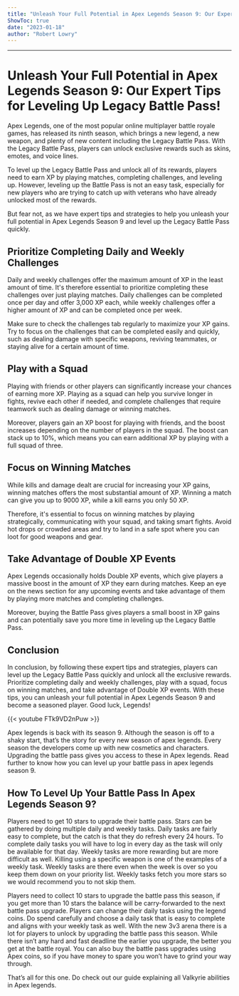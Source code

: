 ```yaml
---
title: "Unleash Your Full Potential in Apex Legends Season 9: Our Expert Tips for Leveling Up Legacy Battle Pass!"
ShowToc: true 
date: "2023-01-18"
author: "Robert Lowry"
---
```

*****
# Unleash Your Full Potential in Apex Legends Season 9: Our Expert Tips for Leveling Up Legacy Battle Pass!

Apex Legends, one of the most popular online multiplayer battle royale games, has released its ninth season, which brings a new legend, a new weapon, and plenty of new content including the Legacy Battle Pass. With the Legacy Battle Pass, players can unlock exclusive rewards such as skins, emotes, and voice lines.

To level up the Legacy Battle Pass and unlock all of its rewards, players need to earn XP by playing matches, completing challenges, and leveling up. However, leveling up the Battle Pass is not an easy task, especially for new players who are trying to catch up with veterans who have already unlocked most of the rewards.

But fear not, as we have expert tips and strategies to help you unleash your full potential in Apex Legends Season 9 and level up the Legacy Battle Pass quickly.

## Prioritize Completing Daily and Weekly Challenges

Daily and weekly challenges offer the maximum amount of XP in the least amount of time. It's therefore essential to prioritize completing these challenges over just playing matches. Daily challenges can be completed once per day and offer 3,000 XP each, while weekly challenges offer a higher amount of XP and can be completed once per week.

Make sure to check the challenges tab regularly to maximize your XP gains. Try to focus on the challenges that can be completed easily and quickly, such as dealing damage with specific weapons, reviving teammates, or staying alive for a certain amount of time.

## Play with a Squad

Playing with friends or other players can significantly increase your chances of earning more XP. Playing as a squad can help you survive longer in fights, revive each other if needed, and complete challenges that require teamwork such as dealing damage or winning matches.

Moreover, players gain an XP boost for playing with friends, and the boost increases depending on the number of players in the squad. The boost can stack up to 10%, which means you can earn additional XP by playing with a full squad of three.

## Focus on Winning Matches

While kills and damage dealt are crucial for increasing your XP gains, winning matches offers the most substantial amount of XP. Winning a match can give you up to 9000 XP, while a kill earns you only 50 XP.

Therefore, it's essential to focus on winning matches by playing strategically, communicating with your squad, and taking smart fights. Avoid hot drops or crowded areas and try to land in a safe spot where you can loot for good weapons and gear.

## Take Advantage of Double XP Events

Apex Legends occasionally holds Double XP events, which give players a massive boost in the amount of XP they earn during matches. Keep an eye on the news section for any upcoming events and take advantage of them by playing more matches and completing challenges.

Moreover, buying the Battle Pass gives players a small boost in XP gains and can potentially save you more time in leveling up the Legacy Battle Pass.

## Conclusion

In conclusion, by following these expert tips and strategies, players can level up the Legacy Battle Pass quickly and unlock all the exclusive rewards. Prioritize completing daily and weekly challenges, play with a squad, focus on winning matches, and take advantage of Double XP events. With these tips, you can unleash your full potential in Apex Legends Season 9 and become a seasoned player. Good luck, Legends!

{{< youtube FTk9VD2nPuw >}} 



Apex legends is back with its season 9. Although the season is off to a shaky start, that’s the story for every new season of apex legends. Every season the developers come up with new cosmetics and characters. Upgrading the battle pass gives you access to these in Apex legends. Read further to know how you can level up your battle pass in apex legends season 9.
 
## How To Level Up Your Battle Pass In Apex Legends Season 9?
 

Players need to get 10 stars to upgrade their battle pass. Stars can be gathered by doing multiple daily and weekly tasks. Daily tasks are fairly easy to complete, but the catch is that they do refresh every 24 hours. To complete daily tasks you will have to log in every day as the task will only be available for that day.
Weekly tasks are more rewarding but are more difficult as well. Killing using a specific weapon is one of the examples of a weekly task. Weekly tasks are there even when the week is over so you keep them down on your priority list. Weekly tasks fetch you more stars so we would recommend you to not skip them.
 
Players need to collect 10 stars to upgrade the battle pass this season, if you get more than 10 stars the balance will be carry-forwarded to the next battle pass upgrade. Players can change their daily tasks using the legend coins. Do spend carefully and choose a daily task that is easy to complete and aligns with your weekly task as well. With the new 3v3 arena there is a lot for players to unlock by upgrading the battle pass this season. While there isn’t any hard and fast deadline the earlier you upgrade, the better you get at the battle royal. You can also buy the battle pass upgrades using Apex coins, so if you have money to spare you won’t have to grind your way through.
 
That’s all for this one. Do check out our guide explaining all Valkyrie abilities in Apex legends.




